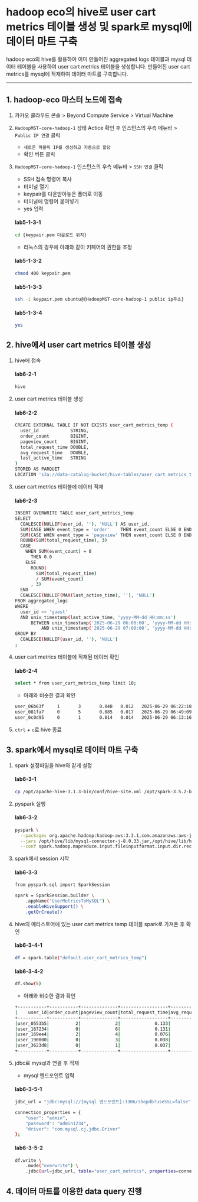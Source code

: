 # hadoop eco의 hive로 user cart metrics 테이블 생성 및 spark로 mysql에 데이터 마트 구축

hadoop eco의 hive를 활용하여 이미 만들어진 aggregated logs 테이블과 mysql 데이터 테이블을 사용하여 user cart metrics 테이블을 생성합니다. 만들어진 user cart metrics를 mysql에 적재하여 데이터 마트를 구축합니다.

---
## 1. hadoop-eco 마스터 노드에 접속

1. 카카오 클라우드 콘솔 > Beyond Compute Service > Virtual Machine
2. `HadoopMST-core-hadoop-1` 상태 Actice 확인 후 인스턴스의 우측 메뉴바 > `Public IP 연결` 클릭

    - `새로운 퍼블릭 IP를 생성하고 자동으로 할당`
    - 확인 버튼 클릭

3. `HadoopMST-core-hadoop-1` 인스턴스의 우측 메뉴바 > `SSH 연결` 클릭

    - SSH 접속 명령어 복사
    - 터미널 열기
    - keypair를 다운받아놓은 폴더로 이동
    - 터미널에 명령어 붙여넣기
    - yes 입력

    #### **lab5-1-3-1**
    
    ```bash
    cd {keypair.pem 다운로드 위치}
    ```
    
    - 리눅스의 경우에 아래와 같이 키페어의 권한을 조정
    
    #### **lab5-1-3-2**
    
    ```bash
    chmod 400 keypair.pem
    ```
    
    #### **lab5-1-3-3**
    
    ```bash
    ssh -i keypair.pem ubuntu@{HadoopMST-core-hadoop-1 public ip주소}
    ```
    
    #### **lab5-1-3-4**
    
    ```bash
    yes
    ```

## 2. hive에서 user cart metrics 테이블 생성

1. hive에 접속

    #### **lab6-2-1**

    ```bash
    hive
    ```

2. user cart metrics 테이블 생성

    #### **lab6-2-2**

    ```bash
    CREATE EXTERNAL TABLE IF NOT EXISTS user_cart_metrics_temp (
      user_id            STRING,
      order_count        BIGINT,
      pageview_count     BIGINT,
      total_request_time DOUBLE,
      avg_request_time   DOUBLE,
      last_active_time   STRING
    )
    STORED AS PARQUET
    LOCATION 's3a://data-catalog-bucket/hive-tables/user_cart_metrics_temp/';
    ```

3. user cart metrics 테이블에 데이터 적재

    #### **lab6-2-3**

    ```bash
    INSERT OVERWRITE TABLE user_cart_metrics_temp
    SELECT
      COALESCE(NULLIF(user_id, ''), 'NULL') AS user_id,
      SUM(CASE WHEN event_type = 'order'    THEN event_count ELSE 0 END) AS order_count,
      SUM(CASE WHEN event_type = 'pageview' THEN event_count ELSE 0 END) AS pageview_count,
      ROUND(SUM(total_request_time), 3)                                    AS total_request_time,
      CASE
        WHEN SUM(event_count) = 0
          THEN 0.0
        ELSE
          ROUND(
            SUM(total_request_time)
            / SUM(event_count)
          , 3)
      END                                                                  AS avg_request_time,
      COALESCE(NULLIF(MAX(last_active_time), ''), 'NULL')                 AS last_active_time
    FROM aggregated_logs
    WHERE
      user_id <> 'guest'
      AND unix_timestamp(last_active_time, 'yyyy-MM-dd HH:mm:ss')
          BETWEEN unix_timestamp('2025-06-29 06:00:00', 'yyyy-MM-dd HH:mm:ss')
              AND unix_timestamp('2025-06-29 07:00:00', 'yyyy-MM-dd HH:mm:ss')
    GROUP BY
      COALESCE(NULLIF(user_id, ''), 'NULL')
    ;
    ```

4. user cart metrics 테이블에 적재된 데이터 확인

    #### **lab6-2-4**

    ```bash
    select * from user_cart_metrics_temp limit 10;
    ```

    - 아래와 비슷한 결과 확인

    ```bash
    user_06b63f     1       3       0.048   0.012   2025-06-29 06:22:18
    user_081fa7     0       5       0.085   0.017   2025-06-29 06:49:09
    user_0c0d95     0       1       0.014   0.014   2025-06-29 06:13:16
    ```

5. `ctrl` + `c`로 hive 종료


## 3. spark에서 mysql로 데이터 마트 구축

1. spark 설정파일을 hive와 같게 설정

    #### **lab6-3-1**

    ```bash
    cp /opt/apache-hive-3.1.3-bin/conf/hive-site.xml /opt/spark-3.5.2-bin-hadoop3/conf/
    ```

2. pyspark 실행

    #### **lab6-3-2**

    ```bash
    pyspark \
      --packages org.apache.hadoop:hadoop-aws:3.3.1,com.amazonaws:aws-java-sdk-bundle:1.12.375 \
      --jars /opt/hive/lib/mysql-connector-j-8.0.33.jar,/opt/hive/lib/hive-hcatalog-core-3.1.3.jar \
      --conf spark.hadoop.mapreduce.input.fileinputformat.input.dir.recursive=true
    ```

3. spark에서 session 시작

    #### **lab6-3-3**

    ```bash
    from pyspark.sql import SparkSession
    
    spark = SparkSession.builder \
        .appName("UserMetricsToMySQL") \
        .enableHiveSupport() \
        .getOrCreate()
    ```

4. hive의 메타스토어에 있는 user cart metrics temp 테이블 spark로 가져온 후 확인

    #### **lab6-3-4-1**

    ```bash
    df = spark.table("default.user_cart_metrics_temp")
    ```

    #### **lab6-3-4-2**

    ```bash
    df.show(5)
    ```

    - 아래와 비슷한 결과 확인

    ```bash
    +-----------+-----------+--------------+------------------+----------------+-------------------+
    |    user_id|order_count|pageview_count|total_request_time|avg_request_time|   last_active_time|
    +-----------+-----------+--------------+------------------+----------------+-------------------+
    |user_0553b5|          2|             2|             0.133|           0.033|2025-06-29 06:23:58|
    |user_167234|          0|             6|             0.131|           0.022|2025-06-29 06:28:55|
    |user_169ee4|          2|             4|             0.076|           0.013|2025-06-29 06:28:54|
    |user_190000|          0|             3|             0.038|           0.013|2025-06-29 06:16:23|
    |user_3623d8|          0|             1|             0.037|           0.037|2025-06-29 06:27:30|
    +-----------+-----------+--------------+------------------+----------------+-------------------+
    ```

5. jdbc로 mysql과 연결 후 적재

    - mysql 엔드포인트 입력

    #### **lab6-3-5-1**

    ```bash
    jdbc_url = "jdbc:mysql://{mysql 엔드포인트}:3306/shopdb?useSSL=false"
    
    connection_properties = {
        "user": "admin",
        "password": "admin1234",
        "driver": "com.mysql.cj.jdbc.Driver"
    };
    ```

    #### **lab6-3-5-2**

    ```bash
    df.write \
        .mode("overwrite") \
        .jdbc(url=jdbc_url, table="user_cart_metrics", properties=connection_properties)
    ```


## 4. 데이터 마트를 이용한 data query 진행











